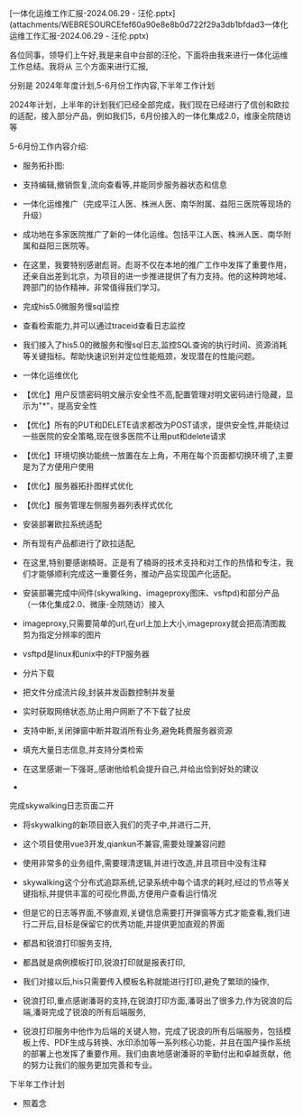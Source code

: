 [一体化运维工作汇报-2024.06.29 - 汪伦.pptx](attachments/WEBRESOURCEfef60a90e8e8b0d722f29a3db1bfdad3一体化运维工作汇报-2024.06.29 - 汪伦.pptx)

各位同事，领导们上午好,我是来自中台部的汪伦，下面将由我来进行一体化运维工作总结。我将从 三个方面来进行汇报,

分别是 2024年年度计划,5-6月份工作内容,下半年工作计划

2024年计划，上半年的计划我们已经全部完成，我们现在已经进行了信创和欧拉的适配，接入部分产品，例如我们5，6月份接入的一体化集成2.0，维康全院随访等

5-6月份工作内容介绍:

- 服务拓扑图:

- 支持编辑,撤销恢复,流向查看等,并能同步服务器状态和信息

- 一体化运维推广（完成平江人医、株洲人医、南华附属、益阳三医院等现场的升级）

- 成功地在多家医院推广了新的一体化运维。包括平江人医、株洲人医、南华附属和益阳三医院等。

- 在这里，我要特别感谢彪哥。彪哥不仅在本地的推广工作中发挥了重要作用，还亲自出差到北京，为项目的进一步推进提供了有力支持。他的这种跨地域、跨部门的协作精神，非常值得我们学习。

- 完成his5.0微服务慢sql监控

- 查看检索能力,并可以通过traceid查看日志监控

- 我们接入了his5.0的微服务和慢sql日志,监控SQL查询的执行时间、资源消耗等关键指标。帮助快速识别并定位性能瓶颈，发现潜在的性能问题。

- 一体化运维优化

- 【优化】用户反馈密码明文展示安全性不高,配置管理对明文密码进行隐藏，显示为"*"，提高安全性

- 【优化】所有的PUT和DELETE请求都改为POST请求，提供安全性,并能绕过一些医院的安全策略,现在很多医院不让用put和delete请求

- 【优化】环境切换功能统一放置在左上角，不用在每个页面都切换环境了,主要是为了方便用户使用

- 【优化】服务器拓扑图样式优化

- 【优化】服务管理左侧服务器列表样式优化

- 安装部署欧拉系统适配

- 所有现有产品都进行了欧拉适配,

- 在这里,特别要感谢楠哥。正是有了楠哥的技术支持和对工作的热情和专注，我们才能够顺利完成这一重要任务，推动产品实现国产化适配。

- 安装部署完成中间件(skywalking、imageproxy图床、vsftpd)和部分产品（一体化集成2.0、微康-全院随访）接入

- imageproxy,只需要简单的url,在url上加上大小,imageproxy就会把高清图裁剪为指定分辨率的图片

- vsftpd是linux和unix中的FTP服务器

- 分片下载

- 把文件分成流片段,封装并发函数控制并发量

- 实时获取网络状态,防止用户网断了不下载了扯皮

- 支持中断,关闭弹窗中断并取消所有业务,避免耗费服务器资源

- 填充大量日志信息,并支持分类检索

- 在这里感谢一下强哥,,感谢他给机会提升自己,并给出恰到好处的建议

- 
完成skywalking日志页面二开

- 将skywalking的新项目嵌入我们的壳子中,并进行二开,

- 这个项目使用vue3开发,qiankun不兼容,需要处理兼容问题

- 使用非常多的业务组件,需要理清逻辑,并进行改造,并且项目中没有注释

- skywalking这个分布式追踪系统,记录系统中每个请求的耗时,经过的节点等关键指标,并提供丰富的可视化界面,方便用户查看运行情况

- 但是它的日志等界面,不够直观,关键信息需要打开弹窗等方式才能查看,我们进行二开后,目标是保留它的优秀功能,并提供更加直观的界面

- 都昌和锐浪打印服务支持,

- 都昌就是病例模板打印,锐浪打印就是报表打印,

- 我们对接以后,his只需要传入模板名称就能进行打印,避免了繁琐的操作,

- 锐浪打印,重点感谢潘哥的支持,在锐浪打印方面,潘哥出了很多力,作为锐浪的后端,潘哥完成了锐浪的所有后端服务,

- 锐浪打印服务中他作为后端的关键人物，完成了锐浪的所有后端服务，包括模板上传、PDF生成与转换、水印添加等一系列核心功能，并且在国产操作系统的部署上也发挥了重要作用。我们由衷地感谢潘哥的辛勤付出和卓越贡献，他的努力让我们的服务更加完善和专业。

下半年工作计划

- 照着念